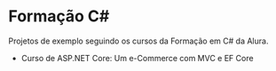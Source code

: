 # Formação C#

Projetos de exemplo seguindo os cursos da Formação em C# da Alura.

- Curso de ASP.NET Core: Um e-Commerce com MVC e EF Core
